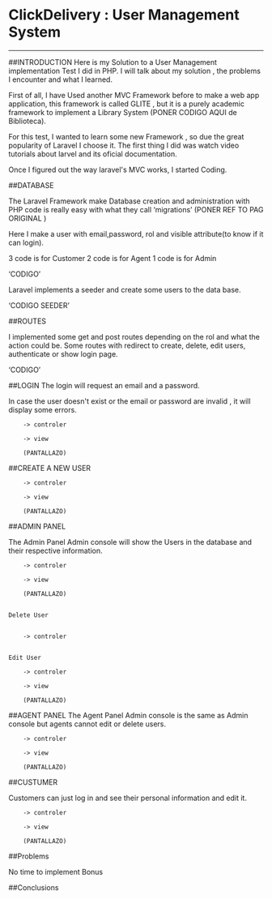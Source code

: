 # ClickDelivery : User Management System 
---------------------- 

##INTRODUCTION 
Here is my  Solution to a User Management implementation Test I did in PHP.  I will talk about my solution , the problems  I encounter and what I learned. 

First of all, I have Used another MVC Framework before to make a web app application, this framework is called GLITE , but it is a purely academic framework to implement a Library System (PONER CODIGO AQUI de Biblioteca). 

For this test, I wanted to learn some new Framework , so due the great popularity of Laravel I choose it. The first thing I did was watch video tutorials about larvel and its oficial documentation. 

Once I figured out the way laravel's MVC works, I started Coding. 

##DATABASE

The Laravel Framework make Database creation and administration with PHP code is really easy with what they call ‘migrations’ (PONER REF TO PAG ORIGINAL )

Here I make  a user with email,password, rol and visible attribute(to know if it can login).

3 code is for Customer
2 code is for Agent 
1 code is for Admin 

‘CODIGO’

Laravel implements a seeder and create some users to the data base. 

‘CODIGO SEEDER’

##ROUTES 

I implemented some get and post routes depending on the rol and what the action could be. Some routes with redirect to create, delete, edit users, authenticate or show login page. 

‘CODIGO’


##LOGIN
The login will request an email and a password. 

In case the user doesn't exist or the email or password are invalid , it will display some errors. 

		-> controler
		
		-> view 

		(PANTALLAZO)

##CREATE A NEW USER 

		-> controler
		
		-> view 

		(PANTALLAZO)


##ADMIN PANEL 

The Admin Panel Admin console will show the Users in the database and their respective information. 

		-> controler
		
		-> view 

		(PANTALLAZO)


	Delete User 


		-> controler


	Edit User 

		-> controler
		
		-> view 

		(PANTALLAZO)

##AGENT PANEL 
The Agent Panel Admin console is the same as Admin console but agents cannot edit or delete users. 

		-> controler
		
		-> view 

		(PANTALLAZO)


##CUSTUMER

Customers can just log in and see their personal information and edit it. 

		-> controler
		
		-> view 

		(PANTALLAZO)


##Problems 

No time to implement Bonus

##Conclusions 

